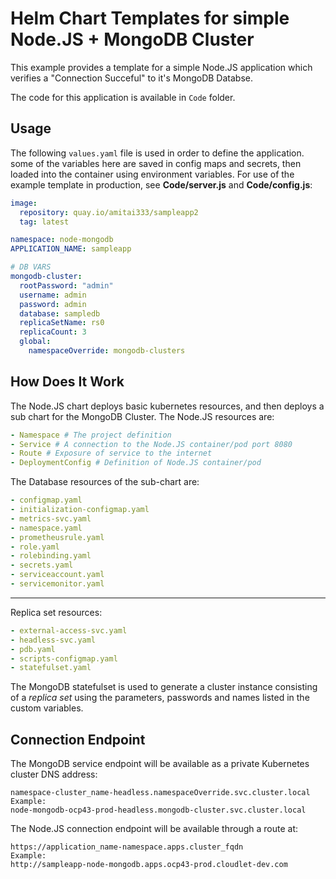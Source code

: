 # Helm Chart Templates for simple Node.JS + MongoDB Cluster

This example provides a template for a simple Node.JS application which verifies a "Connection Succeful" to it's MongoDB Databse.

The code for this application is available in ```Code``` folder.

## Usage

The following ```values.yaml``` file is used in order to define the application. some of the variables here are saved in config maps and secrets, then loaded into the container using environment variables. For use of the example template in production, see **Code/server.js** and **Code/config.js**:

```yaml
image:
  repository: quay.io/amitai333/sampleapp2
  tag: latest

namespace: node-mongodb
APPLICATION_NAME: sampleapp

# DB VARS
mongodb-cluster:
  rootPassword: "admin"
  username: admin
  password: admin
  database: sampledb
  replicaSetName: rs0
  replicaCount: 3
  global:
    namespaceOverride: mongodb-clusters
```

## How Does It Work

The Node.JS chart deploys basic kubernetes resources, and then deploys a sub chart for the MongoDB Cluster.
The Node.JS resources are:
```yaml
- Namespace # The project definition
- Service # A connection to the Node.JS container/pod port 8080
- Route # Exposure of service to the internet
- DeploymentConfig # Definition of Node.JS container/pod
```
The Database resources of the sub-chart are:
```yaml
- configmap.yaml 
- initialization-configmap.yaml 
- metrics-svc.yaml
- namespace.yaml
- prometheusrule.yaml
- role.yaml
- rolebinding.yaml
- secrets.yaml
- serviceaccount.yaml
- servicemonitor.yaml
```
----------
Replica set resources:
```yaml
- external-access-svc.yaml
- headless-svc.yaml
- pdb.yaml
- scripts-configmap.yaml
- statefulset.yaml
```
The MongoDB statefulset is used to generate a cluster instance consisting of a *replica set* using the parameters, passwords and names listed in the custom variables.

## Connection Endpoint

The MongoDB service endpoint will be available as a private Kubernetes cluster DNS address:
```
namespace-cluster_name-headless.namespaceOverride.svc.cluster.local
Example:
node-mongodb-ocp43-prod-headless.mongodb-cluster.svc.cluster.local
```

The Node.JS connection endpoint will be available through a route at:
```
https://application_name-namespace.apps.cluster_fqdn
Example:
http://sampleapp-node-mongodb.apps.ocp43-prod.cloudlet-dev.com
```
